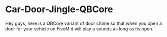# Car-Door-Jingle-QBCore
Hey guys, here is a QBCore variant of door chime so that when you open a door for your vehicle on FiveM it will play a sounds as long as its open. 
